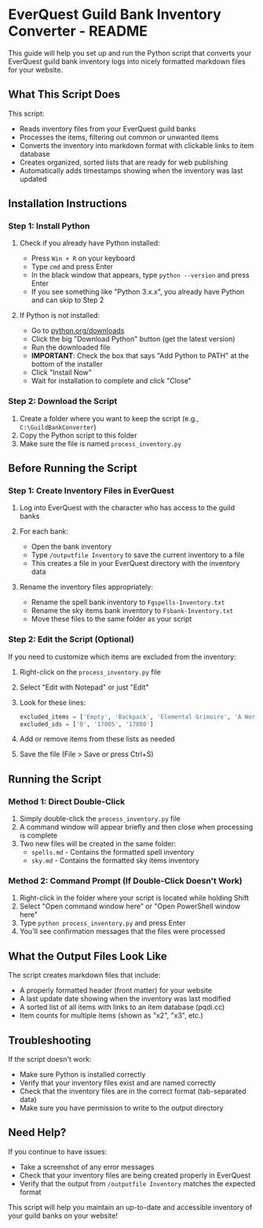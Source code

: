 # EverQuest Guild Bank Inventory Converter - README

This guide will help you set up and run the Python script that converts your EverQuest guild bank inventory logs into nicely formatted markdown files for your website.

## What This Script Does

This script:
- Reads inventory files from your EverQuest guild banks
- Processes the items, filtering out common or unwanted items
- Converts the inventory into markdown format with clickable links to item database
- Creates organized, sorted lists that are ready for web publishing
- Automatically adds timestamps showing when the inventory was last updated

## Installation Instructions

### Step 1: Install Python

1. Check if you already have Python installed:
   - Press `Win + R` on your keyboard
   - Type `cmd` and press Enter
   - In the black window that appears, type `python --version` and press Enter
   - If you see something like "Python 3.x.x", you already have Python and can skip to Step 2

2. If Python is not installed:
   - Go to [python.org/downloads](https://python.org/downloads)
   - Click the big "Download Python" button (get the latest version)
   - Run the downloaded file
   - **IMPORTANT**: Check the box that says "Add Python to PATH" at the bottom of the installer
   - Click "Install Now"
   - Wait for installation to complete and click "Close"

### Step 2: Download the Script

1. Create a folder where you want to keep the script (e.g., `C:\GuildBankConverter`)
2. Copy the Python script to this folder
3. Make sure the file is named `process_inventory.py`

## Before Running the Script

### Step 1: Create Inventory Files in EverQuest

1. Log into EverQuest with the character who has access to the guild banks
2. For each bank:
   - Open the bank inventory
   - Type `/outputfile Inventory` to save the current inventory to a file
   - This creates a file in your EverQuest directory with the inventory data

3. Rename the inventory files appropriately:
   - Rename the spell bank inventory to `Fgspells-Inventory.txt`
   - Rename the sky items bank inventory to `Fsbank-Inventory.txt`
   - Move these files to the same folder as your script

### Step 2: Edit the Script (Optional)

If you need to customize which items are excluded from the inventory:

1. Right-click on the `process_inventory.py` file
2. Select "Edit with Notepad" or just "Edit"
3. Look for these lines:
   ```python
   excluded_items = ['Empty', 'Backpack', 'Elemental Grimoire', 'A Worn Candle', 'Hand Made Backpack', 'Currency', 'Bread Cakes*', 'Skin of Milk', 'Large Sewing Kit']
   excluded_ids = ['0', '17005', '17880']
   ```

4. Add or remove items from these lists as needed
5. Save the file (File > Save or press Ctrl+S)

## Running the Script

### Method 1: Direct Double-Click

1. Simply double-click the `process_inventory.py` file
2. A command window will appear briefly and then close when processing is complete
3. Two new files will be created in the same folder:
   - `spells.md` - Contains the formatted spell inventory
   - `sky.md` - Contains the formatted sky items inventory

### Method 2: Command Prompt (If Double-Click Doesn't Work)

1. Right-click in the folder where your script is located while holding Shift
2. Select "Open command window here" or "Open PowerShell window here"
3. Type `python process_inventory.py` and press Enter
4. You'll see confirmation messages that the files were processed

## What the Output Files Look Like

The script creates markdown files that include:
- A properly formatted header (front matter) for your website
- A last update date showing when the inventory was last modified
- A sorted list of all items with links to an item database (pqdi.cc)
- Item counts for multiple items (shown as "x2", "x3", etc.)

## Troubleshooting

If the script doesn't work:
- Make sure Python is installed correctly
- Verify that your inventory files exist and are named correctly
- Check that the inventory files are in the correct format (tab-separated data)
- Make sure you have permission to write to the output directory

## Need Help?

If you continue to have issues:
- Take a screenshot of any error messages
- Check that your inventory files are being created properly in EverQuest
- Verify that the output from `/outputfile Inventory` matches the expected format

This script will help you maintain an up-to-date and accessible inventory of your guild banks on your website!

